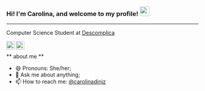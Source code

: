 ### Hi! I'm Carolina, and welcome to my profile! <img src="https://media.giphy.com/media/hvRJCLFzcasrR4ia7z/giphy.gif" width="25px">
<hr>

Computer Science Student at <a target="_blank" href="https://descomplica.com.br/faculdade/tecnologia/ciencia-da-computacao/">Descomplica </a>

<a href="https://www.linkedin.com/in/carolina-da-silva-diniz-a242b5211/">
  <img align="left" alt="Beatriz's LinkdeIN" width="22px" src="https://cdn-icons-png.flaticon.com/512/174/174857.png" />
</a>

<a href="https://www.instagram.com/is_kaworii/">
  <img align="left" alt="Beatriz's Instagram" width="22px" src="https://upload.wikimedia.org/wikipedia/commons/thumb/a/a5/Instagram_icon.png/1024px-Instagram_icon.png" />
</a>
</br>


** about me **

- 😄 Pronouns: She/her;
- 💬 Ask me about anything;
- 📫 How to reach me: <a href="" >@carolinadiniz </a>

<!--
**carolinadiniz/carolinadiniz** is a ✨ _special_ ✨ repository because its `README.md` (this file) appears on your GitHub profile.

Here are some ideas to get you started:

- 🔭 I’m currently working on ...
- 🌱 I’m currently learning ...
- 👯 I’m looking to collaborate on ...
- 🤔 I’m looking for help with ...
- ⚡ Fun fact: ...
-->
